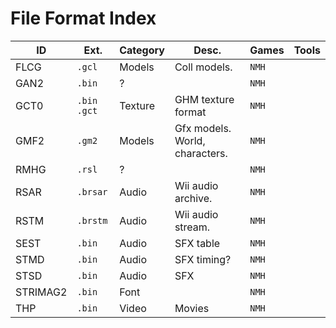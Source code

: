# File Format Index

| ID       | Ext.          | Category | Desc.                          | Games | Tools |
| -------- | ------------- | -------- | ------------------------------ | ----- | ----- |
| FLCG     | `.gcl`        | Models   | Coll models.                   | `NMH` |       |
| GAN2     | `.bin`        | ?        |                                | `NMH` |       |
| GCT0     | `.bin` `.gct` | Texture  | GHM texture format             | `NMH` |       |
| GMF2     | `.gm2`        | Models   | Gfx models. World, characters. | `NMH` |       |
| RMHG     | `.rsl`        | ?        |                                | `NMH` |       |
| RSAR     | `.brsar`      | Audio    | Wii audio archive.             | `NMH` |       |
| RSTM     | `.brstm`      | Audio    | Wii audio stream.              | `NMH` |       |
| SEST     | `.bin`        | Audio    | SFX table                      | `NMH` |       |
| STMD     | `.bin`        | Audio    | SFX timing?                    | `NMH` |       |
| STSD     | `.bin`        | Audio    | SFX                            | `NMH` |       |
| STRIMAG2 | `.bin`        | Font     |                                | `NMH` |       |
| THP      | `.bin`        | Video    | Movies                         | `NMH` |       |
